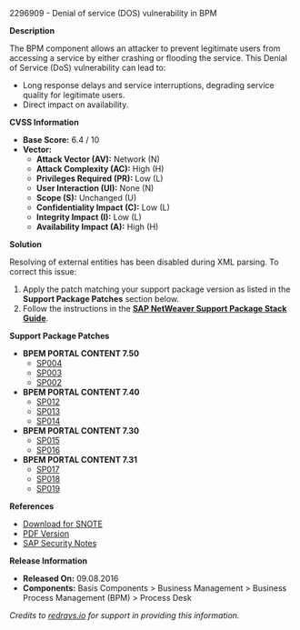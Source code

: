 2296909 - Denial of service (DOS) vulnerability in BPM

**Description**

The BPM component allows an attacker to prevent legitimate users from accessing a service by either crashing or flooding the service. This Denial of Service (DoS) vulnerability can lead to:

- Long response delays and service interruptions, degrading service quality for legitimate users.
- Direct impact on availability.

**CVSS Information**

- **Base Score:** 6.4 / 10
- **Vector:**
  - **Attack Vector (AV):** Network (N)
  - **Attack Complexity (AC):** High (H)
  - **Privileges Required (PR):** Low (L)
  - **User Interaction (UI):** None (N)
  - **Scope (S):** Unchanged (U)
  - **Confidentiality Impact (C):** Low (L)
  - **Integrity Impact (I):** Low (L)
  - **Availability Impact (A):** High (H)

**Solution**

Resolving of external entities has been disabled during XML parsing. To correct this issue:

1. Apply the patch matching your support package version as listed in the **Support Package Patches** section below.
2. Follow the instructions in the [**SAP NetWeaver Support Package Stack Guide**](https://me.sap.com/support/netweaver-support-package-stack-guide).

**Support Package Patches**

- **BPEM PORTAL CONTENT 7.50**
  - [SP004](https://me.sap.com/sap/support/swdc/notes?cvnr=73554900100200001522&support_package=SP004&patch_level=000000)
  - [SP003](https://me.sap.com/sap/support/swdc/notes?cvnr=73554900100200001522&support_package=SP003&patch_level=000001)
  - [SP002](https://me.sap.com/sap/support/swdc/notes?cvnr=73554900100200001522&support_package=SP002&patch_level=000001)
- **BPEM PORTAL CONTENT 7.40**
  - [SP012](https://me.sap.com/sap/support/swdc/notes?cvnr=67838200100200019815&support_package=SP012&patch_level=000002)
  - [SP013](https://me.sap.com/sap/support/swdc/notes?cvnr=67838200100200019815&support_package=SP013&patch_level=000001)
  - [SP014](https://me.sap.com/sap/support/swdc/notes?cvnr=67838200100200019815&support_package=SP014&patch_level=000000)
- **BPEM PORTAL CONTENT 7.30**
  - [SP015](https://me.sap.com/sap/support/swdc/notes?cvnr=01200615320200015014&support_package=SP015&patch_level=000001)
  - [SP016](https://me.sap.com/sap/support/swdc/notes?cvnr=01200615320200015014&support_package=SP016&patch_level=000000)
- **BPEM PORTAL CONTENT 7.31**
  - [SP017](https://me.sap.com/sap/support/swdc/notes?cvnr=01200314690200014331&support_package=SP017&patch_level=000002)
  - [SP018](https://me.sap.com/sap/support/swdc/notes?cvnr=01200314690200014331&support_package=SP018&patch_level=000001)
  - [SP019](https://me.sap.com/sap/support/swdc/notes?cvnr=01200314690200014331&support_package=SP019&patch_level=000000)

**References**

- [Download for SNOTE](https://notesdownloads.sap.com/note/0040000018287272017)
- [PDF Version](https://userapps.support.sap.com/sap/support/sfm/notes/print/0002296909?language=en-US&token=170680A62BCD4FCA6B570A580ED5C247)
- [SAP Security Notes](https://me.sap.com/securitynotes)

**Release Information**

- **Released On:** 09.08.2016
- **Components:** Basis Components > Business Management > Business Process Management (BPM) > Process Desk

*Credits to [redrays.io](https://redrays.io) for support in providing this information.*